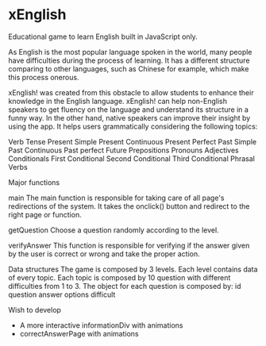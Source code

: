 # xEnglish
Educational game to learn English built in JavaScript only.

As English is the most popular language spoken in the world, many people have
difficulties during the process of learning. It has a different structure
comparing to other languages, such as Chinese for example, which make this
process onerous.

xEnglish! was created from this obstacle to allow students to enhance their
knowledge in the English language. xEnglish! can help non-English speakers to
get fluency on the language and understand its structure in a funny way. In the
other hand, native speakers can improve their insight by using the app. It helps
users grammatically considering the following topics:

  Verb Tense
    Present Simple
    Present Continuous
    Present Perfect
    Past Simple
    Past Continuous
    Past perfect
    Future
  Prepositions
  Pronouns
  Adjectives
  Conditionals
    First Conditional
    Second Conditional
    Third Conditional
  Phrasal Verbs

Major functions

main
The main function is responsible for taking care of all page's redirections of the
system. It takes the onclick() button and redirect to the right page or function.

getQuestion
Choose a question randomly according to the level.

verifyAnswer
This function is responsible for verifying if the answer given by the user is correct
or wrong and take the proper action.

Data structures
The game is composed by 3 levels.
Each level contains data of every topic.
Each topic is composed by 10 question with different difficulties from 1 to 3.
The object for each question is composed by:
  id
  question
  answer
  options
  difficult

Wish to develop
- A more interactive informationDiv with animations
- correctAnswerPage with animations 
